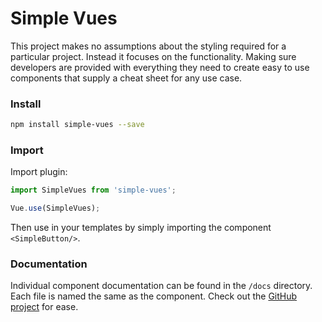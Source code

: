 # Simple Vues

This project makes no assumptions about the styling required for a particular project. Instead it focuses on the functionality. Making sure developers are provided with everything they need to create easy to use components that supply a cheat sheet for any use case.

### Install

```bash
npm install simple-vues --save
```

### Import

Import plugin:

```javascript
import SimpleVues from 'simple-vues';

Vue.use(SimpleVues);
```

Then use in your templates by simply importing the component `<SimpleButton/>`.

### Documentation

Individual component documentation can be found in the `/docs` directory. Each file is named the same as the component. Check out the [GitHub project](https://github.com/hipkiss91/simple-vue) for ease.
